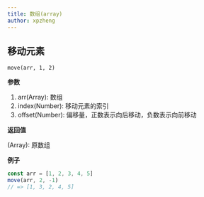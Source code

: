```yaml
---
title: 数组(array)
author: xpzheng
---
```


## 移动元素

```
move(arr, 1, 2)
```

**参数**

1. arr(Array): 数组
2. index(Number): 移动元素的索引
3. offset(Number): 偏移量，正数表示向后移动，负数表示向前移动

**返回值**

(Array): 原数组

**例子**

```js
const arr = [1, 2, 3, 4, 5]
move(arr, 2, -1)
// => [1, 3, 2, 4, 5]
```

<example>
  <array-move />
</example>